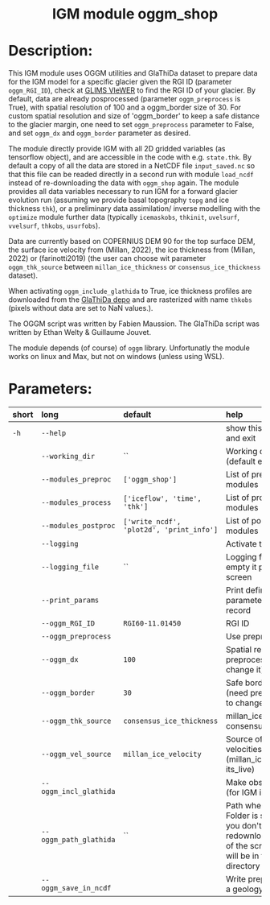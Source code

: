 ### <h1 align="center" id="title">IGM module oggm_shop </h1>

# Description:

This IGM module uses OGGM utilities and GlaThiDa dataset to prepare data 
for the IGM model for a specific glacier given the RGI ID (parameter `oggm_RGI_ID`), check at [GLIMS VIeWER](https://www.glims.org/maps/glims) to find the RGI ID of your glacier. By default, data are already posprocessed (parameter `oggm_preprocess` is True), with spatial resolution of 100 and a oggm_border size of 30. For custom spatial resolution and size of 'oggm_border' to keep a safe distance to the glacier margin, one need to set `oggm_preprocess` parameter to False, and set `oggm_dx` and `oggm_border` parameter as desired. 

The module directly provide IGM with all 2D gridded variables (as tensorflow object), and are accessible in the code with e.g. `state.thk`. By default a copy of all the data are stored in a NetCDF file `input_saved.nc` so that this file can be readed directly in a second run with module `load_ncdf` instead of re-downloading the data with `oggm_shop` again. The module provides all data variables necessary to run IGM for a forward glacier evolution run (assuming we provide basal topography `topg` and ice thickness `thk`), or a preliminary data assimilation/ inverse modelling with the `optimize` module further data (typically `icemaskobs`, `thkinit`, `uvelsurf`, `vvelsurf`, `thkobs`, `usurfobs`).

Data are currently based on COPERNIUS DEM 90 for the top surface DEM, the surface ice velocity from (Millan, 2022), the ice thickness from (Millan, 2022) or (farinotti2019) (the user can choose wit parameter `oggm_thk_source` between `millan_ice_thickness` or `consensus_ice_thickness` dataset). 

When activating `oggm_include_glathida` to True, ice thickness profiles are downloaded from the [GlaThiDa depo](https://gitlab.com/wgms/glathida) and are rasterized with name `thkobs` (pixels without data are set to NaN values.).

The OGGM script was written by Fabien Maussion. The GlaThiDa script was written by Ethan Welty & Guillaume Jouvet.

The module depends (of course) of `oggm` library. Unfortunatly the module works on linux and Max, but not on windows (unless using WSL).
 
# Parameters: 


|short|long|default|help|
| :--- | :--- | :--- | :--- |
|`-h`|`--help`||show this help message and exit|
||`--working_dir`|``|Working directory (default empty string)|
||`--modules_preproc`|`['oggm_shop']`|List of pre-processing modules|
||`--modules_process`|`['iceflow', 'time', 'thk']`|List of processing modules|
||`--modules_postproc`|`['write_ncdf', 'plot2d', 'print_info']`|List of post-processing modules|
||`--logging`||Activate the looging|
||`--logging_file`|``|Logging file name, if empty it prints in the screen|
||`--print_params`||Print definitive parameters in a file for record|
||`--oggm_RGI_ID`|`RGI60-11.01450`|RGI ID|
||`--oggm_preprocess`||Use preprocessing|
||`--oggm_dx`|`100`|Spatial resolution (need preprocess false to change it)|
||`--oggm_border`|`30`|Safe border margin  (need preprocess false to change it)|
||`--oggm_thk_source`|`consensus_ice_thickness`|millan_ice_thickness or consensus_ice_thickness|
||`--oggm_vel_source`|`millan_ice_velocity`|Source of the surface velocities (millan_ice_velocity or its_live)|
||`--oggm_incl_glathida`||Make observation file (for IGM inverse)|
||`--oggm_path_glathida`|``|Path where the Glathida Folder is store, so that you don't need               to redownload it at any use of the script, if empty it will be in the home directory|
||`--oggm_save_in_ncdf`||Write prepared data into a geology file|
